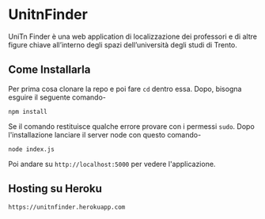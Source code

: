 # UnitnFinder

UniTn Finder è una web application di localizzazione dei professori e di altre figure chiave all’interno degli spazi dell’università degli studi di Trento.

## Come Installarla

Per prima cosa clonare la repo e poi fare `cd` dentro essa. Dopo, bisogna esguire il seguente comando-

```
npm install
```

Se il comando restituisce qualche errore provare con i permessi `sudo`. Dopo l'installazione lanciare il server node con questo comando-

```
node index.js
```

Poi andare su `http://localhost:5000` per vedere l'applicazione.


## Hosting su Heroku
  `https://unitnfinder.herokuapp.com`
